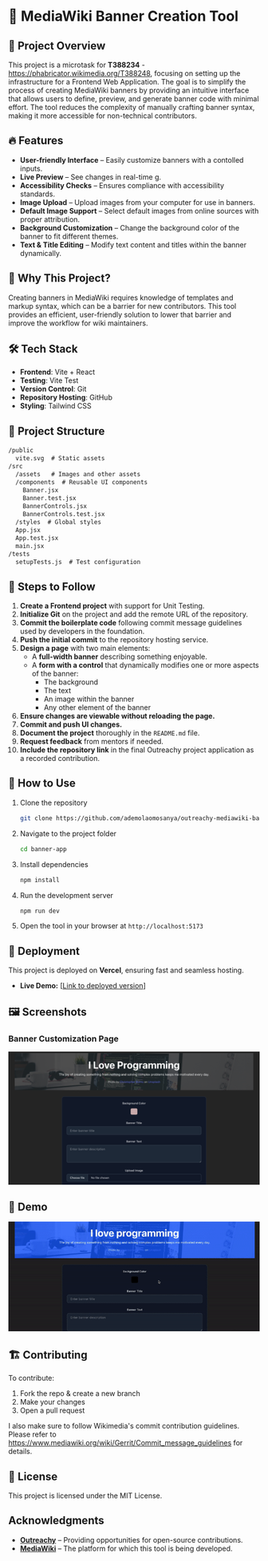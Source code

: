 # 📌 MediaWiki Banner Creation Tool

## 🚀 Project Overview
This project is a microtask for **T388234** - https://phabricator.wikimedia.org/T388248, focusing on setting up the infrastructure for a Frontend Web Application. The goal is to simplify the process of creating MediaWiki banners by providing an intuitive interface that allows users to define, preview, and generate banner code with minimal effort. The tool reduces the complexity of manually crafting banner syntax, making it more accessible for non-technical contributors.

## 🔥 Features
- **User-friendly Interface** – Easily customize banners with a contolled inputs.
- **Live Preview** – See changes in real-time g.
- **Accessibility Checks** – Ensures compliance with accessibility standards.
- **Image Upload** – Upload images from your computer for use in banners.
- **Default Image Support** – Select default images from online sources with proper attribution.
- **Background Customization** – Change the background color of the banner to fit different themes.
- **Text & Title Editing** – Modify text content and titles within the banner dynamically.


## 🎯 Why This Project?
Creating banners in MediaWiki requires knowledge of templates and markup syntax, which can be a barrier for new contributors. This tool provides an efficient, user-friendly solution to lower that barrier and improve the workflow for wiki maintainers.

## 🛠 Tech Stack
- **Frontend**: Vite + React
- **Testing**: Vite Test
- **Version Control**: Git
- **Repository Hosting**: GitHub
- **Styling**: Tailwind CSS

## 📂 Project Structure
```
/public
  vite.svg  # Static assets
/src
  /assets   # Images and other assets
  /components  # Reusable UI components
    Banner.jsx
    Banner.test.jsx
    BannerControls.jsx
    BannerControls.test.jsx
  /styles  # Global styles
  App.jsx
  App.test.jsx
  main.jsx
/tests
  setupTests.js  # Test configuration
```

## 📖 Steps to Follow
1. **Create a Frontend project** with support for Unit Testing.
2. **Initialize Git** on the project and add the remote URL of the repository.
3. **Commit the boilerplate code** following commit message guidelines used by developers in the foundation.
4. **Push the initial commit** to the repository hosting service.
5. **Design a page** with two main elements:
   - A **full-width banner** describing something enjoyable.
   - A **form with a control** that dynamically modifies one or more aspects of the banner:
     - The background
     - The text
     - An image within the banner
     - Any other element of the banner
6. **Ensure changes are viewable without reloading the page.**
7. **Commit and push UI changes.**
8. **Document the project** thoroughly in the `README.md` file.
9. **Request feedback** from mentors if needed.
10. **Include the repository link** in the final Outreachy project application as a recorded contribution.

## 📖 How to Use
1. Clone the repository  
   ```bash
   git clone https://github.com/ademolaomosanya/outreachy-mediawiki-banner-app.git
   ```
2. Navigate to the project folder  
   ```bash
   cd banner-app
   ```
3. Install dependencies  
   ```bash
   npm install
   ```
4. Run the development server  
   ```bash
   npm run dev
   ```
5. Open the tool in your browser at `http://localhost:5173`

## 🚀 Deployment
This project is deployed on **Vercel**, ensuring fast and seamless hosting.  
- **Live Demo:** [[Link to deployed version](https://outreachy-mediawiki-banner-app-six.vercel.app/)]

## 🖼 Screenshots

### Banner Customization Page
![Banner Customization](/public/Screenshot%202025-03-20%20at%2011.31.46.png)

## 🎥 Demo
![Live Preview Demo](/public/ScreenRecording2025-03-20at11.42.10-ezgif.com-video-to-gif-converter%20(1).gif)


## 🏗 Contributing
 To contribute:
1. Fork the repo & create a new branch
2. Make your changes
3. Open a pull request

I also make sure to follow Wikimedia's commit contribution guidelines. Please refer to https://www.mediawiki.org/wiki/Gerrit/Commit_message_guidelines for details.

## 📜 License
This project is licensed under the MIT License.

##  Acknowledgments
- **[Outreachy](https://www.outreachy.org/)** – Providing opportunities for open-source contributions.
- **[MediaWiki](https://www.mediawiki.org/)** – The platform for which this tool is being developed.
